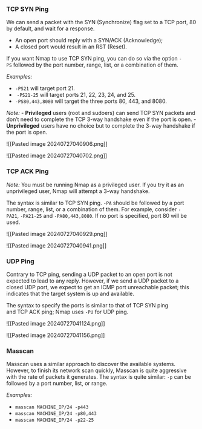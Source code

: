 ### TCP SYN Ping
We can send a packet with the SYN (Synchronize) flag set to a TCP port, 80 by default, and wait for a response. 
- An open port should reply with a SYN/ACK (Acknowledge); 
- A closed port would result in an RST (Reset).

If you want Nmap to use TCP SYN ping, you can do so via the option `-PS` followed by the port number, range, list, or a combination of them.

*Examples:*
- `-PS21` will target port 21.
-  `-PS21-25` will target ports 21, 22, 23, 24, and 25. 
- `-PS80,443,8080` will target the three ports 80, 443, and 8080.

*Note:*
	- **Privileged** users (root and sudoers) can send TCP SYN packets and don’t need to complete the TCP 3-way handshake even if the port is open.
	- **Unprivileged** users have no choice but to complete the 3-way handshake if the port is open.

![[Pasted image 20240727040906.png]]

![[Pasted image 20240727040702.png]]


### TCP ACK Ping
*Note:*
	You must be running Nmap as a privileged user.
	 If you try it as an unprivileged user, Nmap will attempt a 3-way handshake.

The syntax is similar to TCP SYN ping. `-PA` should be followed by a port number, range, list, or a combination of them. For example, consider `-PA21`, `-PA21-25` and `-PA80,443,8080`. If no port is specified, port 80 will be used.

![[Pasted image 20240727040929.png]]

![[Pasted image 20240727040941.png]]


### UDP Ping
Contrary to TCP ping, sending a UDP packet to an open port is not expected to lead to any reply. However, if we send a UDP packet to a closed UDP port, we expect to get an ICMP port unreachable packet; this indicates that the target system is up and available.

The syntax to specify the ports is similar to that of TCP SYN ping and TCP ACK ping; Nmap uses `-PU` for UDP ping.

![[Pasted image 20240727041124.png]]

![[Pasted image 20240727041156.png]]


### Masscan
Masscan uses a similar approach to discover the available systems. However, to finish its network scan quickly, Masscan is quite aggressive with the rate of packets it generates. The syntax is quite similar: `-p` can be followed by a port number, list, or range.

*Examples:*
- `masscan MACHINE_IP/24 -p443`
- `masscan MACHINE_IP/24 -p80,443`
- `masscan MACHINE_IP/24 -p22-25`